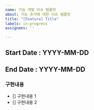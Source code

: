 ```yaml
---
name: 기능 개발 이슈 템플릿
about: 기능 추가에 대한 이슈 템플릿
title: "[Feature] Title"
labels: in-progress
assignees: ''

---
```


## Start Date : YYYY-MM-DD
## End Date : YYYY-MM-DD

### 구현내용
- [] 구현내용 1
- [] 구현내용 2
